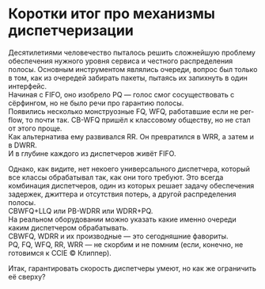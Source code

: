 # Коротки итог про механизмы диспетчеризации

Десятилетиями человечество пыталось решить сложнейшую проблему обеспечения нужного уровня сервиса и честного распределения полосы. Основным инструментом являлись очереди, вопрос был только в том, как из очередей забирать пакеты, пытаясь их запихнуть в один интерфейс.  
Начиная с FIFO, оно изобрело PQ — голос смог сосуществовать с сёрфингом, но не было речи про гарантию полосы.  
Появились несколько монструозные FQ, WFQ, работавшие если не per-flow, то почти так. CB-WFQ пришёл к классовому обществу, но не стал от этого проще.  
Как альтернатива ему развивался RR. Он превратился в WRR, а затем и в DWRR.  
И в глубине каждого из диспетчеров живёт FIFO.  
  
Однако, как видите, нет некоего универсального диспетчера, который все классы обрабатывал так, как они того требуют. Это всегда комбинация диспетчеров, один из которых решает задачу обеспечения задержек, джиттера и отсутствия потерь, а другой распределения полосы.  
CBWFQ+LLQ или PB-WDRR или WDRR+PQ.   
На реальном оборудовании можно указать какие именно очереди каким диспетчером обрабатывать.  
CBWFQ, WDRR и их производные — это сегодняшние фавориты.  
PQ, FQ, WFQ, RR, WRR — не скорбим и не помним \(если, конечно, не готовимся к CCIE © Клиппер\).   
  
Итак, гарантировать скорость диспетчеры умеют, но как же ограничить её сверху?

